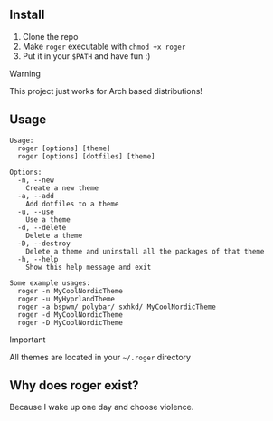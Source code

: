 ## Install
1. Clone the repo
2. Make `roger` executable with `chmod +x roger`
3. Put it in your `$PATH` and have fun :)

> [!WARNING]  
> This project just works for Arch based distributions!

## Usage
```
Usage:
  roger [options] [theme]
  roger [options] [dotfiles] [theme]

Options:
  -n, --new
    Create a new theme
  -a, --add
    Add dotfiles to a theme
  -u, --use
    Use a theme
  -d, --delete
    Delete a theme
  -D, --destroy
    Delete a theme and uninstall all the packages of that theme
  -h, --help
    Show this help message and exit

Some example usages:
  roger -n MyCoolNordicTheme
  roger -u MyHyprlandTheme
  roger -a bspwm/ polybar/ sxhkd/ MyCoolNordicTheme
  roger -d MyCoolNordicTheme
  roger -D MyCoolNordicTheme
```

> [!IMPORTANT]  
> All themes are located in your `~/.roger` directory

## Why does roger exist?
Because I wake up one day and choose violence.
